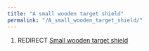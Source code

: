 ```yaml
---
title: "A small wooden target shield"
permalink: "/A_small_wooden_target_shield/"
---
```


1.  REDIRECT [Small wooden target
    shield](Small_wooden_target_shield "wikilink")